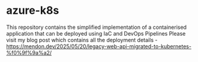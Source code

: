 # azure-k8s
This repository contains the simplified implementation of a containerised application that can be deployed using IaC and DevOps Pipelines
Please visit my blog post which contains all the deployment details - https://mendon.dev/2025/05/20/legacy-web-api-migrated-to-kubernetes-%f0%9f%9a%a2/
